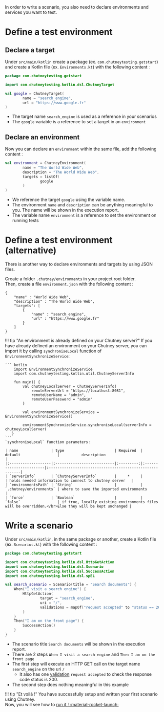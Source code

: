 <!--
  ~ SPDX-FileCopyrightText: 2017-2024 Enedis
  ~
  ~ SPDX-License-Identifier: Apache-2.0
  ~
-->

In order to write a scenario, you also need to declare environments and services you want to test.

# Define a test environment

## Declare a target

Under `src/main/kotlin` create a package (ex. `com.chutneytesting.getstart`) and create a Kotlin file (ex. `Environments.kt`) with the following content :

``` kotlin title="Environments.kt"
package com.chutneytesting.getstart

import com.chutneytesting.kotlin.dsl.ChutneyTarget

val google = ChutneyTarget(
        name = "search_engine",
        url = "https://www.google.fr"
)
```

* The target name `search_engine` is used as a reference in your scenarios
* The `google` variable is a reference to set a target in an `environment`

## Declare an environment

Now you can declare an `environment` within the same file, add the following content :

``` kotlin title="Environments.kt"
val environment = ChutneyEnvironment(
        name = "The World Wide Web",
        description = "The World Wide Web",
        targets = listOf(
                google
        )
)
```

* We reference the target `google` using the variable name.
* The environment `name` and `description` can be anything meaningful to you. The name will be shown in the execution report.
* The variable name `environment` is a reference to set the environment on running tests

# Define a test environment (alternative)

There is another way to declare environments and targets by using JSON files.

Create a folder `.chutney/environments` in your project root folder.  
Then, create a file `environment.json` with the following content :

```
{
    "name" : "World Wide Web",
    "description" : "The World Wide Web",
    "targets": [
        {
            "name" : "search_engine",
            "url" : "https://www.google.fr"
        }
    ]
}
```
!!! tip "An environment is already defined on your Chutney server?"
    If you have already defined an environment on your Chutney server, you can import it by calling `synchroniseLocal` function of `EnvironmentSynchronizeService`:
    
    ``` kotlin
        import EnvironmentSynchronizeService
        import com.chutneytesting.kotlin.util.ChutneyServerInfo
        
        fun main() {
            val chutneyLocalServer = ChutneyServerInfo(
                remoteServerUrl = "https://localhost:8081",
                remoteUserName = "admin",
                remoteUserPassword = "admin"
            )

            val environmentSynchronizeService = EnvironmentSynchronizeService()
    
            environmentSynchronizeService.synchroniseLocal(serverInfo = chutneyLocalServer)
       }
    ```
    `synchroniseLocal` function parameters:

    | name               | type                       | Required  | default                 |          description                                     |
    |:-------------------|:---------------------------|:---------:|:------------------------|:---------------------------------------------------------|
    | `serverInfo`       | `ChutneyServerInfo`        |     *     |                         | holds needed information to connect to chutney server   |
    | `environmentsPath` | `String`                   |           | `.chutney/environments` | where to save the imported environments                  |
    | `force`            | `Boolean`                  |           | `false`                 | if true, locally existing environments files will be overridden.</br>Else they will be kept unchanged |


# Write a scenario

Under `src/main/kotlin`, in the same package or another, create a Kotlin file (ex. `Scenarios.kt`) with the following content :

``` kotlin title="Scenarios.kt"
package com.chutneytesting.getstart

import com.chutneytesting.kotlin.dsl.HttpGetAction
import com.chutneytesting.kotlin.dsl.Scenario
import com.chutneytesting.kotlin.dsl.SuccessAction
import com.chutneytesting.kotlin.dsl.spEL

val search_scenario = Scenario(title = "Search documents") {
    When("I visit a search engine") {
        HttpGetAction(
                target = "search_engine",
                uri = "/",
                validations = mapOf("request accepted" to "status == 200".spEL())
        )
    }
    Then("I am on the front page") {
        SuccessAction()
    }
}
```

* The scenario title `Search documents` will be shown in the execution report.
* There are 2 steps `When I visit a search engine` and `Then I am on the front page`
* The first step will execute an HTTP GET call on the target name `search_engine` on the uri `/`
    * It also has one [validation](/documentation/actions/introduction.md/#validation) `request accepted` to check the response code status is 200.
* The second step does nothing meaningful in this example

!!! tip "Et voilà !"
    You have successfully setup and written your first scenario using Chutney.  
    Now, you will see how to [run it ! :material-rocket-launch:](/getting_started/run.md "🏃")
